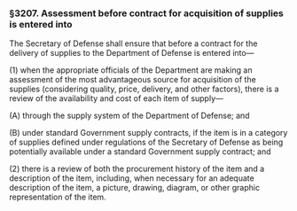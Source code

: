 ### §3207. Assessment before contract for acquisition of supplies is entered into ###

 The Secretary of Defense shall ensure that before a contract for the delivery of supplies to the Department of Defense is entered into—

(1) when the appropriate officials of the Department are making an assessment of the most advantageous source for acquisition of the supplies (considering quality, price, delivery, and other factors), there is a review of the availability and cost of each item of supply—

(A) through the supply system of the Department of Defense; and

(B) under standard Government supply contracts, if the item is in a category of supplies defined under regulations of the Secretary of Defense as being potentially available under a standard Government supply contract; and

(2) there is a review of both the procurement history of the item and a description of the item, including, when necessary for an adequate description of the item, a picture, drawing, diagram, or other graphic representation of the item.